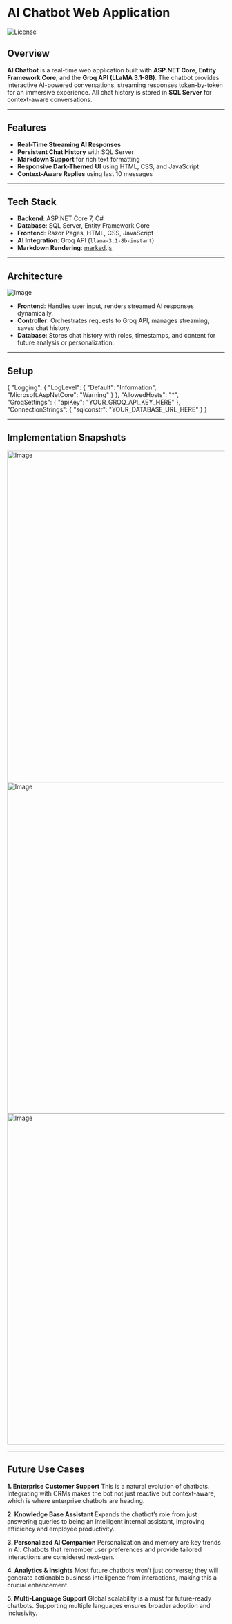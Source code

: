 # AI Chatbot Web Application

[![License](https://img.shields.io/badge/license-MIT-blue.svg)](LICENSE)

## Overview

**AI Chatbot** is a real-time web application built with **ASP.NET Core**, **Entity Framework Core**, and the **Groq API (LLaMA 3.1-8B)**. The chatbot provides interactive AI-powered conversations, streaming responses token-by-token for an immersive experience. All chat history is stored in **SQL Server** for context-aware conversations.

---

## Features

- **Real-Time Streaming AI Responses**  
- **Persistent Chat History** with SQL Server  
- **Markdown Support** for rich text formatting  
- **Responsive Dark-Themed UI** using HTML, CSS, and JavaScript  
- **Context-Aware Replies** using last 10 messages  

---

## Tech Stack

- **Backend**: ASP.NET Core 7, C#  
- **Database**: SQL Server, Entity Framework Core  
- **Frontend**: Razor Pages, HTML, CSS, JavaScript  
- **AI Integration**: Groq API (`llama-3.1-8b-instant`)  
- **Markdown Rendering**: [marked.js](https://marked.js.org/)  

---

## Architecture
![Image](https://github.com/user-attachments/assets/a2f19a52-cefb-45cd-a208-2cf3a2c7d766)
- **Frontend**: Handles user input, renders streamed AI responses dynamically.  
- **Controller**: Orchestrates requests to Groq API, manages streaming, saves chat history.  
- **Database**: Stores chat history with roles, timestamps, and content for future analysis or personalization.

---

## Setup
{
  "Logging": {
    "LogLevel": {
      "Default": "Information",
      "Microsoft.AspNetCore": "Warning"
    }
  },
  "AllowedHosts": "*",
  "GroqSettings": {
    "apiKey": "YOUR_GROQ_API_KEY_HERE"
  },
  "ConnectionStrings": {
    "sqlconstr": "YOUR_DATABASE_URL_HERE"
  }
}

---

## Implementation Snapshots
<img width="1366" height="768" alt="Image" src="https://github.com/user-attachments/assets/2caf66a4-650d-430e-97f1-5d33fd6aa115" />


<img width="1366" height="768" alt="Image" src="https://github.com/user-attachments/assets/4f1c8e8b-dd36-497b-87b2-6d91f4ac1e3d" />


<img width="1366" height="768" alt="Image" src="https://github.com/user-attachments/assets/4176af8b-bc0a-47ab-97db-6d39398380dd" />

---

## Future Use Cases

**1. Enterprise Customer Support**
This is a natural evolution of chatbots. Integrating with CRMs makes the bot not just reactive but context-aware, which is where enterprise chatbots are heading.

**2. Knowledge Base Assistant**
Expands the chatbot’s role from just answering queries to being an intelligent internal assistant, improving efficiency and employee productivity.

**3. Personalized AI Companion**
Personalization and memory are key trends in AI. Chatbots that remember user preferences and provide tailored interactions are considered next-gen.

**4. Analytics & Insights**
Most future chatbots won’t just converse; they will generate actionable business intelligence from interactions, making this a crucial enhancement.

**5. Multi-Language Support**
Global scalability is a must for future-ready chatbots. Supporting multiple languages ensures broader adoption and inclusivity.
